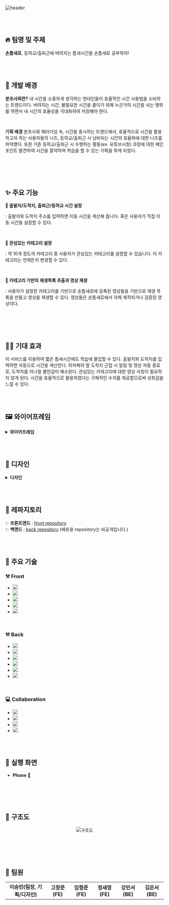 ![header](https://capsule-render.vercel.app/api?type=waving&color=gradient&height=300&section=header&text=손틈새로%20-%20분초사회%202팀&fontSize=45&fontAlignY=40&desc=2024%20멋쟁이사자처럼%2012기%20트렌디톤%20&descAlign=80)

<br><br>

## :fire: 팀명 및 주제

**손틈새로**, 등하교/출퇴근에 버려지는 틈새시간을 손틈새로 공부하자!

<br><br>

## :raised_hands: 개발 배경

**분초사회란?**
내 시간을 소중하게 생각하는 현대인들이 효율적인 시간 사용법을 소비하는 트렌드이다. 버려지는 시간, 불필요한 시간을 줄이기 위해 누군가의 시간을 사는 행위를 하면서 내 시간의 효율성을 극대화하여 저장해야 한다.

<br>

**기획 배경**
분초사회 패러다임 속, 시간을 중시하는 트렌드에서, 효율적으로 시간을 활용하고자 하는 사용자들의 니즈, 등하교/출퇴근 시 낭비되는 시간의 효율화에 대한 니즈를 파악했다. 또한 기존 등하교/출퇴근 시 수행하는 활동(ex. 유튜브시청) 과정에 대한 페인포인트 발견하여 시간을 절약하며 학습을 할 수 있는 기획을 하게 되었다.

<br>

<br><br>

## ✨ 주요 기능

**🚌 출발지/도착지, 출퇴근/등하교 시간 설정**  

: 출발지와 도착지 주소를 입력하면 이동 시간을 계산해 줍니다. 혹은 사용자가 직접 이동 시간을 설정할 수 있다.

<br>

**🤔 관심있는 카테고리 설정**  

: 약 10개 정도의 카테고리 중 사용자가 관심있는 카테고리를 설정할 수 있습니다. 이 카테고리는 언제든지 변경할 수 있다.

<br>

**🎥 카테고리 기반의 재생목록 추출과 영상 재생**  

: 사용자가 설정한 카테고리를 기반으로 손틈새로에 등록된 영상들을 기반으로 재생 목록을 만들고 영상을 재생할 수 있다. 영상들은 손틈새로에서 자체 제작되거나 검증된 영상이다.

<br>

<br><br>

## 🙋‍♀️ 기대 효과
이 서비스를 이용하여 짧은 틈새시간에도 학습에 몰입할 수 있다. 출발지와 도착지를 입력하면 자동으로 시간을 계산한다. 하차해야 할 도착지 근접 시 알림 및 영상 자동 종료로, 도착지를 지나칠 불안감이 해소된다. 관심있는 카테고리에 대한 영상 서칭이 필요하지 않게 된다. 시간을 효율적으로 활용하였다는 구체적인 수치를 제공함으로써 성취감을 느낄 수 있다.


<br><br>

## 🖼️ 와이어프레임


<details>
  <summary><b>와이어프레임</b></summary>
  <div markdown="1">

  <div align="center">
    <img width="1200" alt="1" src="https://github.com/a-minute-society/.github/assets/98332877/cff46a27-0376-4acc-ae77-472cfb5f8f6b">
    <img width="1200" alt="2" src="https://github.com/a-minute-society/.github/assets/98332877/c3207a42-f0a9-49d1-afbf-9459053c28b1">
    <img width="1200" alt="3" src="https://github.com/a-minute-society/.github/assets/98332877/3c5604b3-bfc8-4871-a0d6-f25c5b7edf92">
    <img width="1200" alt="4" src="https://github.com/a-minute-society/.github/assets/98332877/286f813d-1b07-4cfd-9f0f-69657a804b1c">
    <img width="1200" alt="5" src="https://github.com/a-minute-society/.github/assets/98332877/47336553-c452-40e9-ad5c-ce3f17d356d7">
    <img width="1200" alt="6" src="https://github.com/a-minute-society/.github/assets/98332877/218fac4c-7829-4607-b6f0-36d0e52bbc2e">
  </div>
  </div>
</details>

<br><br>

## 🎨 디자인
<details>
  <summary><b>디자인</b></summary>
  <div markdown="1">

  <div align="center">
    <img width="341" alt="1" src="https://github.com/a-minute-society/.github/assets/98332877/7cbcd7b9-aef0-4158-82e7-973d1be55a78"><br>
    <img width="561" alt="2" src="https://github.com/a-minute-society/.github/assets/98332877/35bddb62-95fd-4a2b-a6e5-8776fd8a57c5"><br>
    <img width="365" alt="3" src="https://github.com/a-minute-society/.github/assets/98332877/5f415cc8-4718-4e1d-a612-d0523c322cb9"><br>
    <img width="683" alt="4" src="https://github.com/a-minute-society/.github/assets/98332877/16db0d5a-cb41-4019-8ecc-3c55da6be638">
  </div>
  </div>
</details>

<br><br>

## 🤖 레파지토리
✨ **프론트엔드** : [front repository](https://github.com/a-minute-society/front-end)<br>
✨ **백엔드** : [back repository](https://github.com/a-minute-society/back-end) (배포용 repository는 비공개입니다.)

<br><br>

## 🦾 주요 기술
### ⚒️ Front
* <img src="https://img.shields.io/badge/HTML5-E34F26?style=for-the-badge&logo=HTML5&logoColor=white"/>
* <img src="https://img.shields.io/badge/CSS3-1572B6?style=for-the-badge&logo=CSS3&logoColor=white"/>
* <img src="https://img.shields.io/badge/JavaScript-F7DF1E?style=for-the-badge&logo=JavaScript&logoColor=white"/>
* <img src="https://img.shields.io/badge/React-61DAFB?style=for-the-badge&logo=React&logoColor=white"/>
* <img src="https://img.shields.io/badge/netlify-00C7B7?style=for-the-badge&logo=netlify&logoColor=white"/>

<br>
  
### ⚒️ Back
* <img src="https://img.shields.io/badge/Java-007396?style=for-the-badge&logo=Java&logoColor=white"/>
* <img src="https://img.shields.io/badge/SpringBoot-6DB33F?style=for-the-badge&logo=SpringBoot&logoColor=white"/>
* <img src="https://img.shields.io/badge/JPA-6DB33F?style=for-the-badge&logo=JPA&logoColor=white"/>
* <img src="https://img.shields.io/badge/Ubuntu-E95420?style=for-the-badge&logo=Ubuntu&logoColor=white"/>
* <img src="https://img.shields.io/badge/MySQL-4479A1?style=for-the-badge&logo=MySQL&logoColor=white"/>
* <img src="https://img.shields.io/badge/AWS-232F3E?style=for-the-badge&logo=amazonaws&logoColor=white"/>

<br>

### 💻 Collaboration
* <img src="https://img.shields.io/badge/Github-black?style=for-the-badge&logo=Github&logoColor=white"/>
* <img src="https://img.shields.io/badge/Discord-5865F2?style=for-the-badge&logo=Discord&logoColor=white"/>
* <img src="https://img.shields.io/badge/Figma-F24E1E?style=for-the-badge&logo=Figma&logoColor=white"/>
* <img src="https://img.shields.io/badge/Notion-black?style=for-the-badge&logo=Notion&logoColor=white"/>

<br><br>

## 👀 실행 화면
* **Phone** :iphone:

<br>

<br><br>

## 🧬 구조도

<div align="center">

  ![구조도](https://github.com/a-minute-society/.github/assets/98332877/b3177577-0cc2-49d1-b6a1-4e4fbb070385)

</div>


<br>


<br><br>

## 👻 팀원
<table>
  <tr> 
    <td align='center'><strong>이승민(팀장, 기획/디자인)</strong></td> 
    <td align='center'><strong>고창준(FE)</strong></td> 
    <td align='center'><strong>임형준(FE)</strong></td> 
    <td align='center'><strong>정새영(FE)</strong></td> 
    <td align='center'><strong>강민서(BE)</strong></td> 
    <td align='center'><strong>김은서(BE)</strong></td> 
  </tr>
</table>

<br><br>
